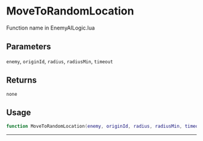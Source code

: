 # MoveToRandomLocation
Function name in EnemyAILogic.lua
## Parameters
`enemy`, `originId`, `radius`, `radiusMin`, `timeout`
## Returns
`none`
## Usage
```lua
function MoveToRandomLocation(enemy, originId, radius, radiusMin, timeout)
```
---
